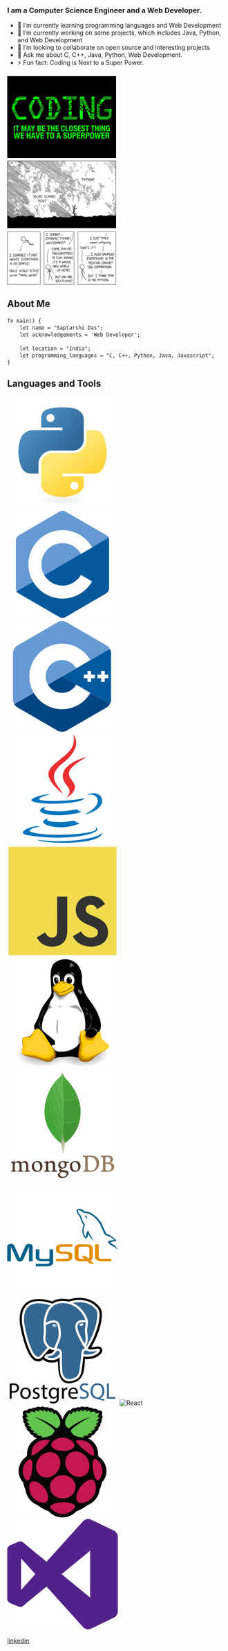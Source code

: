 ### I am a Computer Science Engineer and a Web Developer.

- 🔭 I’m currently learning programming languages and Web Development
- 🌱 I’m currently working on some projects, which includes Java, Python, and Web Development
- 👯 I’m looking to collaborate on open source and interesting projects
- 💬 Ask me about C, C++, Java, Python, Web Development.
- ⚡ Fun fact: Coding is Next to a Super Power.
<img src="https://github.com/Saptarshidas131/Saptarshidas131/blob/main/images/coding.png" height="50%" width="50%" alt="coding image">

<img src="https://github.com/Saptarshidas131/Saptarshidas131/blob/main/images/python_xcd.png" height="50%" width="50%" alt="python xcd image">

## About Me
```
fn main() {
    let name = "Saptarshi Das";
    let acknowledgements = 'Web Developer';

    let location = "India";
    let programming_languages = "C, C++, Python, Java, Javascript";
}
```

## Languages and Tools
![Python](https://raw.githubusercontent.com/devicons/devicon/master/icons/python/python-original.svg) ![C](https://raw.githubusercontent.com/devicons/devicon/master/icons/c/c-original.svg) ![C++](https://raw.githubusercontent.com/devicons/devicon/master/icons/cplusplus/cplusplus-original.svg) ![Java](https://raw.githubusercontent.com/devicons/devicon/master/icons/java/java-original.svg) ![Javascript](https://raw.githubusercontent.com/devicons/devicon/master/icons/javascript/javascript-original.svg) ![Linux](https://raw.githubusercontent.com/devicons/devicon/master/icons/linux/linux-original.svg) ![MongoDB](https://raw.githubusercontent.com/devicons/devicon/master/icons/mongodb/mongodb-original-wordmark.svg) ![MySQL](https://raw.githubusercontent.com/devicons/devicon/master/icons/mysql/mysql-original-wordmark.svg) ![PostgreSQL](https://raw.githubusercontent.com/devicons/devicon/master/icons/postgresql/postgresql-original-wordmark.svg) ![React](https://camo.githubusercontent.com/44059541e82482d15a51d37935c0fb6b684a9b00226739491be20bbc72c3f59d/68747470733a2f2f72656163746e61746976652e6465762f696d672f6865616465725f6c6f676f2e737667) ![RasberryPi](https://raw.githubusercontent.com/devicons/devicon/master/icons/raspberrypi/raspberrypi-original.svg) ![Visual Studio Code](https://github.com/devicons/devicon/raw/master/icons/visualstudio/visualstudio-plain.svg)

[linkedin](https://www.linkedin.com "linkedin")
